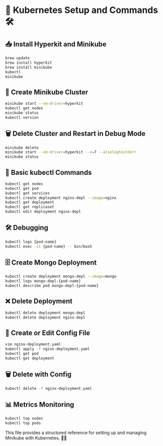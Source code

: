 # 🚀 Kubernetes Setup and Commands 🛠️

## 📥 Install Hyperkit and Minikube
```sh
brew update
brew install hyperkit
brew install minikube
kubectl
minikube
```

## 🔧 Create Minikube Cluster
```sh
minikube start --vm-driver=hyperkit
kubectl get nodes
minikube status
kubectl version
```

## 🗑️ Delete Cluster and Restart in Debug Mode
```sh
minikube delete
minikube start --vm-driver=hyperkit --v=7 --alsologtostderr
minikube status
```

## 📌 Basic kubectl Commands
```sh
kubectl get nodes
kubectl get pod
kubectl get services
kubectl create deployment nginx-depl --image=nginx
kubectl get deployment
kubectl get replicaset
kubectl edit deployment nginx-depl
```

## 🛠️ Debugging
```sh
kubectl logs {pod-name}
kubectl exec -it {pod-name} -- bin/bash
```

## 🗄️ Create Mongo Deployment
```sh
kubectl create deployment mongo-depl --image=mongo
kubectl logs mongo-depl-{pod-name}
kubectl describe pod mongo-depl-{pod-name}
```

## ❌ Delete Deployment
```sh
kubectl delete deployment mongo-depl
kubectl delete deployment nginx-depl
```

## 📝 Create or Edit Config File
```sh
vim nginx-deployment.yaml
kubectl apply -f nginx-deployment.yaml
kubectl get pod
kubectl get deployment
```

## 🗑️ Delete with Config
```sh
kubectl delete -f nginx-deployment.yaml
```

## 📊 Metrics Monitoring
```sh
kubectl top nodes
kubectl top pods
```

This file provides a structured reference for setting up and managing Minikube with Kubernetes. 🚀🎯
